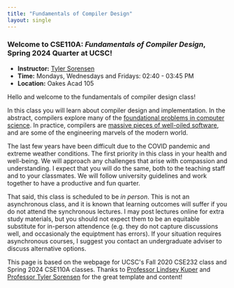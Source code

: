 ```yaml
---
title: "Fundamentals of Compiler Design"
layout: single
---
```



### Welcome to **CSE110A:** _Fundamentals of Compiler Design_, Spring 2024 Quarter at UCSC!

- **Instructor:** [Tyler Sorensen](https://users.soe.ucsc.edu/~tsorensen/)
- **Time:** Mondays, Wednesdays and Fridays:  02:40 - 03:45 PM
- **Location:** Oakes Acad 105

Hello and welcome to the fundamentals of compiler design class! 

In this class you will learn about compiler design and implementation. In the abstract, compilers explore many of the [foundational problems in computer science](https://en.wikipedia.org/wiki/Halting_problem). In practice, compilers are [massive pieces of well-oiled software](https://www.phoronix.com/scan.php?page=news_item&px=MTg3OTQ), and are some of the engineering marvels of the modern world. 

The last few years have been difficult due to the COVID pandemic and extreme weather conditions. The first priority in this class in your health and well-being. We will approach any challenges that arise with compassion and understanding. I expect that you will do the same, both to the teaching staff and to your classmates. We will follow university guidelines and work together to have a productive and fun quarter.

That said, this class is scheduled to be _in person_. This is not an asynchronous class, and it is known that learning outcomes will suffer if you do not attend the synchronous lectures. I may post lectures online for extra study materials, but you should not expect them to be an equitable substitute for in-person attendence (e.g. they do not capture discussions well, and occasionaly the equiptment has errors). If your situation requires asynchronous courses, I suggest you contact an undergraduate adviser to discuss alternative options.

This page is based on the webpage for UCSC's Fall 2020 CSE232 class and Spring 2024 CSE110A classes. 
Thanks to [Professor Lindsey Kuper](https://users.soe.ucsc.edu/~lkuper/) 
and [Professor Tyler Sorensen](https://users.soe.ucsc.edu/~tsorensen/) 
for the great template and content!
